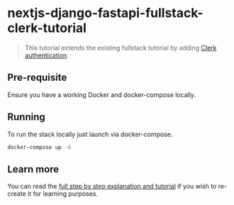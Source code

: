 # nextjs-django-fastapi-fullstack-clerk-tutorial
> This tutorial extends the existing fullstack tutorial by adding [Clerk authentication](https://clerk.com/).

## Pre-requisite

Ensure you have a working Docker and docker-compose locally.

## Running

To run the stack locally just launch via docker-compose.

```sh
docker-compose up -d
```

## Learn more

You can read the [full step by step explanation and tutorial](https://damianhodgkiss.com/tutorials/fullstack-django-fastapi-nextjs-clerk/) if you wish to re-create it for learning purposes.
